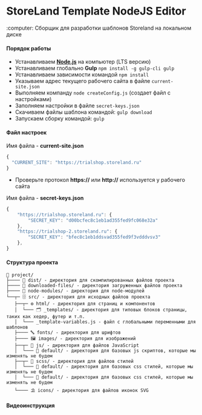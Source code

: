 <h1>StoreLand Template NodeJS Editor</h1>
<p>:computer: Сборщик для разработки шаблонов Storeland на локальном диске</p>

#### Порядок работы

- Устанавливаем <a target="_blank" href="//nodejs.org/en/"><strong>Node.js</strong></a> на компьютер (LTS версию)
- Устанавливаем глобально <b>Gulp</b> `npm install -g gulp-cli gulp`
- Устанавливаем зависимости командой `npm install`
- Указываем адрес текущего рабочего сайта в файле `current-site.json`
- Выполняем компанду `node createConfig.js` (создает файл с настройками)
- Заполняем настройки в файле `secret-keys.json`
- Скачиваем файлы шаблона командой: `gulp download`
- Запускаем сборку командой: `gulp`

#### Файл настроек

Имя файла - **current-site.json**

```javascript
{
  "CURRENT_SITE": "https://trialshop.storeland.ru"
}

```

- Проверьте протокол **https://** или **http://** используется у рабочего сайта

Имя файла - **secret-keys.json**

```javascript
{
    "https://trialshop.storeland.ru": {
        "SECRET_KEY": "d00bcfec8c1eb1ad355fed9fc068e32a"
    },
    "https://trialshop-2.storeland.ru": {
        "SECRET_KEY": "bfec8c1eb1ddsvad355fed9f3vdddvsv3"
    },
}
```

#### Структура проекта

```
💼 project/
├──── 📡 dist/ - директория для скомпилированных файлов проекта
├──── 📡 downloaded-files/ - директория загруженных файлов проекта
├──── 🧶 node-modules/ - директория для node-модулей
└──┬─ 🗄 src/ - директория для исходных файлов проекта
   ├──┬─ ⚙ html/ - директория для страниц и компонентов
   │  └─── 🗂 _templates/ - директория для типовых блоков страницы, таких как хедер, футер и т.п.
   │  └─── _template-variables.js - файл с глобальными переменными для шаблонов
   ├──── 🔤 fonts/ - директория для шрифтов
   ├──── 🖼 images/ - директория для изображений
   ├──┬─ 📑 js/ - директория для файлов JavaScript
   │  └─── 🧬 default/ - директория для базовых js скриптов, которые мы изменять не будем
   ├──┬─ 📜 scss/ - директория для файлов стилей
   │  └─── 🧬 default/ - директория для базовых css стилей, которые мы изменять не будем
   │  └─── 🧬 default/ - директория для базовых css стилей, которые мы изменять не будем
   └──── ⛱ icons/ - директория для файлов иконок SVG
```

#### Видеоинструкция
